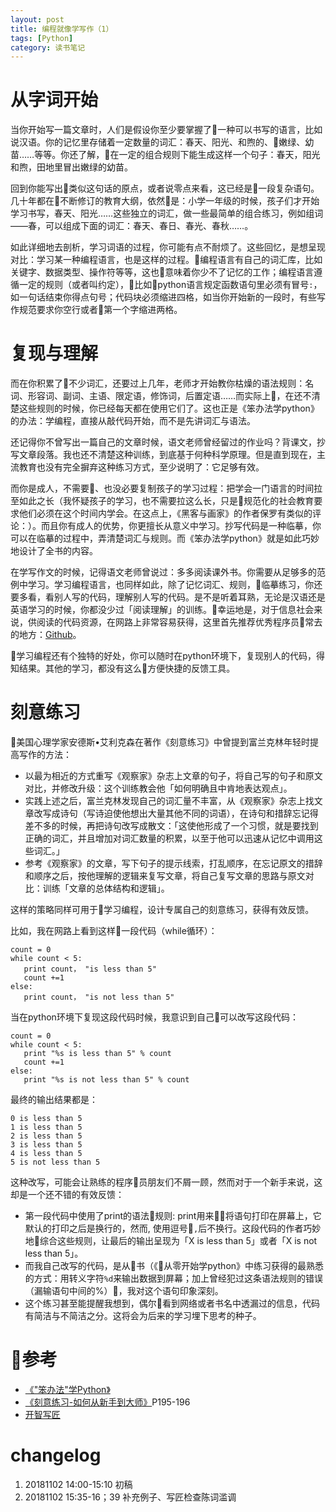 ```yaml
---
layout: post
title: 编程就像学写作（1）
tags: [Python]
category: 读书笔记
---
```


# 从字词开始

当你开始写一篇文章时，人们是假设你至少要掌握了一种可以书写的语言，比如说汉语。你的记忆里存储着一定数量的词汇：春天、阳光、和煦的、嫩绿、幼苗……等等。你还了解，在一定的组合规则下能生成这样一个句子：春天，阳光和煦，田地里冒出嫩绿的幼苗。

回到你能写出类似这句话的原点，或者说零点来看，这已经是一段复杂语句。几十年都在不断修订的教育大纲，依然是：小学一年级的时候，孩子们才开始学习书写，春天、阳光……这些独立的词汇，做一些最简单的组合练习，例如组词——春，可以组成下面的词汇：春天、春日、春光、春秋……。

如此详细地去剖析，学习词语的过程，你可能有点不耐烦了。这些回忆，是想呈现对比：学习某一种编程语言，也是这样的过程。编程语言有自己的词汇库，比如关键字、数据类型、操作符等等，这也意味着你少不了记忆的工作；编程语言遵循一定的规则（或者叫约定），比如python语言规定函数语句里必须有冒号`:`，如一句话结束你得点句号；代码块必须缩进四格，如当你开始新的一段时，有些写作规范要求你空行或者第一个字缩进两格。

# 复现与理解

而在你积累了不少词汇，还要过上几年，老师才开始教你枯燥的语法规则：名词、形容词、副词、主语、限定语，修饰词，后置定语……而实际上，在还不清楚这些规则的时候，你已经每天都在使用它们了。这也正是《笨办法学python》的办法：学编程，直接从敲代码开始，而不是先讲词汇与语法。

还记得你不曾写出一篇自己的文章时候，语文老师曾经留过的作业吗？背课文，抄写文章段落。我也还不清楚这种训练，到底基于何种科学原理。但是直到现在，主流教育也没有完全摒弃这种练习方式，至少说明了：它足够有效。

而你是成人，不需要、也没必要复制孩子的学习过程：把学会一门语言的时间拉至如此之长（我怀疑孩子的学习，也不需要拉这么长，只是规范化的社会教育要求他们必须在这个时间内学会。在这点上，《黑客与画家》的作者保罗有类似的评论：）。而且你有成人的优势，你更擅长从意义中学习。抄写代码是一种临摹，你可以在临摹的过程中，弄清楚词汇与规则。而《笨办法学python》就是如此巧妙地设计了全书的内容。

在学写作文的时候，记得语文老师曾说过：多多阅读课外书。你需要从足够多的范例中学习。学习编程语言，也同样如此，除了记忆词汇、规则，临摹练习，你还要多看，看别人写的代码，理解别人写的代码。是不是听着耳熟，无论是汉语还是英语学习的时候，你都没少过「阅读理解」的训练。幸运地是，对于信息社会来说，供阅读的代码资源，在网路上非常容易获得，这里首先推荐优秀程序员常去的地方：[Github](github.com)。

学习编程还有个独特的好处，你可以随时在python环境下，复现别人的代码，得知结果。其他的学习，都没有这么方便快捷的反馈工具。

# 刻意练习

美国心理学家安德斯•艾利克森在著作《刻意练习》中曾提到富兰克林年轻时提高写作的方法：

- 以最为相近的方式重写《观察家》杂志上文章的句子，将自己写的句子和原文对比，并修改升级：这个训练教会他「如何明确且中肯地表达观点」。
- 实践上述之后，富兰克林发现自己的词汇量不丰富，从《观察家》杂志上找文章改写成诗句（写诗迫使他想出大量其他不同的词语），在诗句和措辞忘记得差不多的时候，再把诗句改写成散文：「这使他形成了一个习惯，就是要找到正确的词汇，并且增加对词汇数量的积累，以至于他可以迅速从记忆中调用这些词汇。」
- 参考《观察家》的文章，写下句子的提示线索，打乱顺序，在忘记原文的措辞和顺序之后，按他理解的逻辑来复写文章，将自己复写文章的思路与原文对比：训练「文章的总体结构和逻辑」。

这样的策略同样可用于学习编程，设计专属自己的刻意练习，获得有效反馈。

比如，我在网路上看到这样一段代码（while循环）：
```
count = 0
while count < 5:
   print count， "is less than 5"
   count +=1
else:
   print count， "is not less than 5"
```
当在python环境下复现这段代码时候，我意识到自己可以改写这段代码：

```
count = 0
while count < 5:
   print "%s is less than 5" % count
   count +=1
else:
   print "%s is not less than 5" % count
```

最终的输出结果都是：

```
0 is less than 5
1 is less than 5
2 is less than 5
3 is less than 5
4 is less than 5
5 is not less than 5
```

这种改写，可能会让熟练的程序员朋友们不屑一顾，然而对于一个新手来说，这却是一个还不错的有效反馈：

- 第一段代码中使用了print的语法规则: print用来将语句打印在屏幕上，它默认的打印之后是换行的，然而, 使用逗号`,`后不换行。这段代码的作者巧妙地综合这些规则，让最后的输出呈现为「X is less than 5」或者「X is not less than 5」。
- 而我自己改写的代码，是从书（《从零开始学python》中练习获得的最熟悉的方式：用转义字符`%d`来输出数据到屏幕；加上曾经犯过这条语法规则的错误（漏输语句中间的%），我对这个语句印象深刻。
- 这个练习甚至能提醒我想到，偶尔看到网络或者书名中透漏过的信息，代码有简洁与不简洁之分。这将会为后来的学习埋下思考的种子。

# 参考
- [《"笨办法"学Python》](https://book.douban.com/subject/26264642/)
- [《刻意练习-如何从新手到大师》](https://book.douban.com/subject/26895993/)P195-196
- [开智写匠](http://aiwriter.cn)

# changelog
1. 20181102 14:00-15:10 初稿
2. 20181102 15:35-16；39 补充例子、写匠检查陈词滥调
